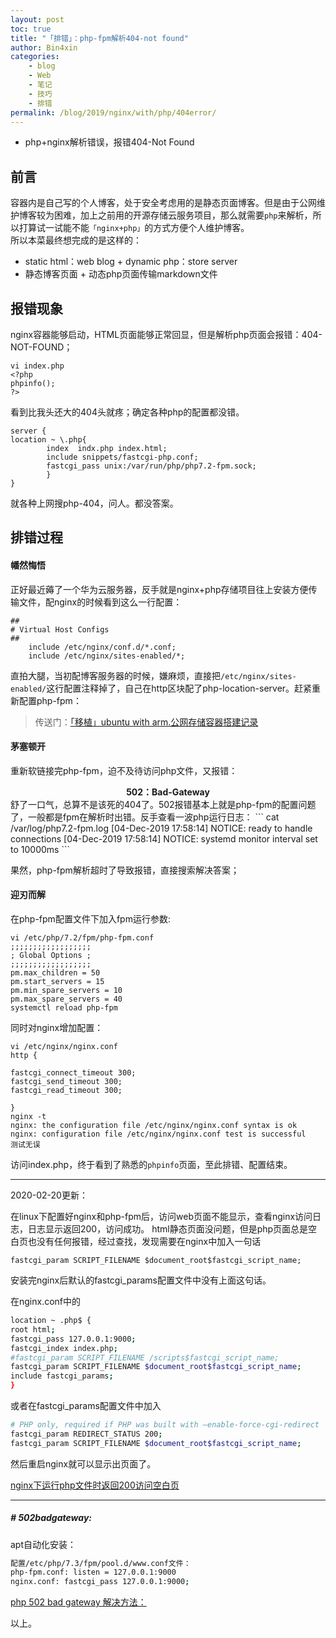 ```yaml
---
layout: post
toc: true
title: "「排错」：php-fpm解析404-not found"
author: Bin4xin
categories:
    - blog
    - Web
    - 笔记
    - 技巧
    - 排错
permalink: /blog/2019/nginx/with/php/404error/
---
```


* php+nginx解析错误，报错404-Not Found

## 前言
容器内是自己写的个人博客，处于安全考虑用的是静态页面博客。但是由于公网维护博客较为困难，加上之前用的开源存储云服务项目，那么就需要`php`来解析，所以打算试一试能不能`「nginx+php」`的方式方便个人维护博客。
<br>
所以本菜最终想完成的是这样的：

- static html：web blog + dynamic php：store server 
- 静态博客页面 + 动态php页面传输markdown文件


## 报错现象
nginx容器能够启动，HTML页面能够正常回显，但是解析php页面会报错：404-NOT-FOUND；
```
vi index.php
<?php
phpinfo();
?>
```
看到比我头还大的404头就疼；确定各种php的配置都没错。
```
server {
location ~ \.php{
	    index  indx.php index.html;
	    include snippets/fastcgi-php.conf;
	    fastcgi_pass unix:/var/run/php/php7.2-fpm.sock;
		}
}
```
就各种上网搜php-404，问人。都没答案。

## 排错过程

#### 幡然悔悟
正好最近薅了一个华为云服务器，反手就是nginx+php存储项目往上安装方便传输文件，配nginx的时候看到这么一行配置：
```
##
# Virtual Host Configs
##
	include /etc/nginx/conf.d/*.conf;
	include /etc/nginx/sites-enabled/*;
```
直拍大腿，当初配博客服务器的时候，嫌麻烦，直接把`/etc/nginx/sites-enabled/`这行配置注释掉了，自己在http区块配了php-location-server。赶紧重新配置php-fpm：

> 传送门：[「移植」ubuntu with arm.公网存储容器搭建记录](/blog/2019/Ubuntu/with/arm/)

#### 茅塞顿开

重新软链接完php-fpm，迫不及待访问php文件，又报错：
<center><strong>502：Bad-Gateway</strong></center>
舒了一口气，总算不是该死的404了。502报错基本上就是php-fpm的配置问题了，一般都是fpm在解析时出错。反手查看一波php运行日志：
```
cat /var/log/php7.2-fpm.log
[04-Dec-2019 17:58:14] NOTICE: ready to handle connections
[04-Dec-2019 17:58:14] NOTICE: systemd monitor interval set to 10000ms
```

果然，php-fpm解析超时了导致报错，直接搜索解决答案；

#### 迎刃而解

在php-fpm配置文件下加入fpm运行参数:
```
vi /etc/php/7.2/fpm/php-fpm.conf
;;;;;;;;;;;;;;;;;;
; Global Options ;
;;;;;;;;;;;;;;;;;;
pm.max_children = 50
pm.start_servers = 15
pm.min_spare_servers = 10
pm.max_spare_servers = 40 
systemctl reload php-fpm
```


同时对nginx增加配置：

```
vi /etc/nginx/nginx.conf
http {

fastcgi_connect_timeout 300;
fastcgi_send_timeout 300;
fastcgi_read_timeout 300;

} 
nginx -t
nginx: the configuration file /etc/nginx/nginx.conf syntax is ok
nginx: configuration file /etc/nginx/nginx.conf test is successful
测试无误
```

访问index.php，终于看到了熟悉的`phpinfo`页面，至此排错、配置结束。

---

2020-02-20更新：

在linux下配置好nginx和php-fpm后，访问web页面不能显示，查看nginx访问日志，日志显示返回200，访问成功。
html静态页面没问题，但是php页面总是空白页也没有任何报错，经过查找，发现需要在nginx中加入一句话
```
fastcgi_param SCRIPT_FILENAME $document_root$fastcgi_script_name;
```
安装完nginx后默认的fastcgi_params配置文件中没有上面这句话。

在nginx.conf中的
```bash
location ~ .php$ {
root html;
fastcgi_pass 127.0.0.1:9000;
fastcgi_index index.php;
#fastcgi_param SCRIPT_FILENAME /scripts$fastcgi_script_name;
fastcgi_param SCRIPT_FILENAME $document_root$fastcgi_script_name;
include fastcgi_params;
}
```
或者在fastcgi_params配置文件中加入
```bash
# PHP only, required if PHP was built with –enable-force-cgi-redirect
fastcgi_param REDIRECT_STATUS 200;
fastcgi_param SCRIPT_FILENAME $document_root$fastcgi_script_name;
```
然后重启nginx就可以显示出页面了。

[nginx下运行php文件时返回200访问空白页](https://blog.csdn.net/xkweiguang/article/details/52795166)

---
##### # 502badgateway:

apt自动化安装：
```bash
配置/etc/php/7.3/fpm/pool.d/www.conf文件：
php-fpm.conf: listen = 127.0.0.1:9000
nginx.conf: fastcgi_pass 127.0.0.1:9000;
```

[php 502 bad gateway 解决方法：](https://blog.csdn.net/ucmir183/article/details/80240112)

以上。